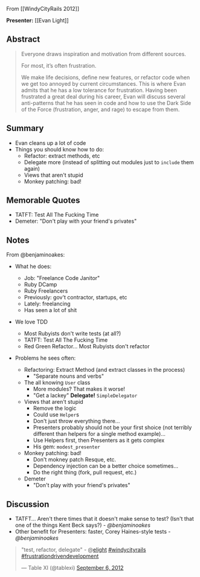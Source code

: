 From [[WindyCityRails 2012]]

**Presenter:** [[Evan Light]]

## Abstract

> Everyone draws inspiration and motivation from different sources.
> 
> For most, it’s often frustration.
> 
> We make life decisions, define new features, or refactor code when we get too annoyed by current circumstances. This is where Evan admits that he has a low tolerance for frustration. Having been frustrated a great deal during his career, Evan will discuss several anti-patterns that he has seen in code and how to use the Dark Side of the Force (frustration, anger, and rage) to escape from them.

## Summary

* Evan cleans up a lot of code
* Things you should know how to do:
    * Refactor:  extract methods, etc
    * Delegate more (instead of splitting out modules just to `include` them again)
    * Views that aren't stupid
    * Monkey patching:  bad!

## Memorable Quotes

* TATFT: Test All The Fucking Time
* Demeter: "Don't play with your friend's privates"

## Notes

From @benjaminoakes:

* What he does:
    * Job: "Freelance Code Janitor"
    * Ruby DCamp
    * Ruby Freelancers
    * Previously: gov't contractor, startups, etc
    * Lately: freelancing
    * Has seen a lot of shit

* We love TDD
    * Most Rubyists don't write tests (at all?)
    * TATFT: Test All The Fucking Time
    * Red Green Refactor... Most Rubyists don't refactor

* Problems he sees often:
    * Refactoring:  Extract Method (and extract classes in the process)
        * "Separate nouns and verbs"
    * The all knowing `User` class
        * More modules?  That makes it worse!
        * "Get a lackey"  **Delegate!**  `SimpleDelegator`
    * Views that aren't stupid
        * Remove the logic
        * Could use `Helper`s
        * Don't just throw everything there...
        * Presenters probably should not be your first shoice (not terribly different than helpers for a single method example)...
        * Use Helpers first, then Presenters as it gets complex
        * His gem: `modest_presenter`
    * Monkey patching: bad!
        * Don't mokney patch Resque, etc.
        * Dependency injection can be a better choice sometimes...
        * Do the right thing (fork, pull request, etc.)
    * Demeter
       * "Don't play with your friend's privates"

## Discussion

* TATFT... Aren't there times that it doesn't make sense to test?  (Isn't that one of the things Kent Beck says?)  - _@benjaminoakes_
* Other benefit for Presenters:  faster, Corey Haines-style tests - _@benjaminoakes_

<blockquote class="twitter-tweet"><p>"test, refactor, delegate" - @<a href="https://twitter.com/elight">elight</a> <a href="https://twitter.com/search/%23windycityrails">#windycityrails</a> <a href="https://twitter.com/search/%23frustrationdrivendevelopment">#frustrationdrivendevelopment</a></p>&mdash; Table XI (@tablexi) <a href="https://twitter.com/tablexi/status/243730388650979328" data-datetime="2012-09-06T15:20:27+00:00">September 6, 2012</a></blockquote>
